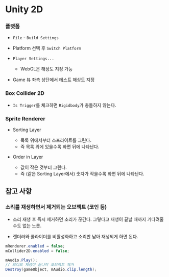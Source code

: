 # Unity 2D

### 플랫폼

* `File` - `Build Settings`

* Platform 선택 후 `Switch Platform`

* `Player Settings...`
  * WebGL은 해상도 지정 가능
  
* Game 뷰 좌측 상단에서 테스트 해상도 지정

### Box Collider 2D

* `Is Trigger`를 체크하면 `Rigidbody`가 충돌하지 않는다.

### Sprite Renderer

* Sorting Layer
  * 목록 위에서부터 스프라이트를 그린다.
  * 즉 목록 위에 있을수록 화면 뒤에 나타난다.

* Order in Layer
  * 값이 작은 것부터 그린다.
  * 즉 (같은 Sorting Layer에서) 숫자가 작을수록 화면 뒤에 나타난다.

## 참고 사항

### 소리를 재생하면서 제거되는 오브젝트 (코인 등)

* 소리 재생 후 즉시 제거하면 소리가 끊긴다. 그렇다고 재생이 끝날 때까지 기다려줄 수도 없는 노릇.

* 렌더러와 콜라이더를 비활성화하고 소리만 남아 재생되게 하면 된다.

```cs
mRenderer.enabled = false;
mCollider2D.enabled = false;

mAudio.Play();
// 오디오 재생이 끝나야 오브젝트 제거
Destroy(gameObject, mAudio.clip.length);
```
